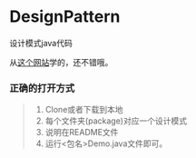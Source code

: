 # DesignPattern

设计模式java代码

从[这个网站](http://www.runoob.com/design-pattern/design-pattern-tutorial.html)学的，还不错哦。

### 正确的打开方式

>1. Clone或者下载到本地
>2. 每个文件夹(package)对应一个设计模式
>3. 说明在README文件
>4. 运行<包名>Demo.java文件即可。
